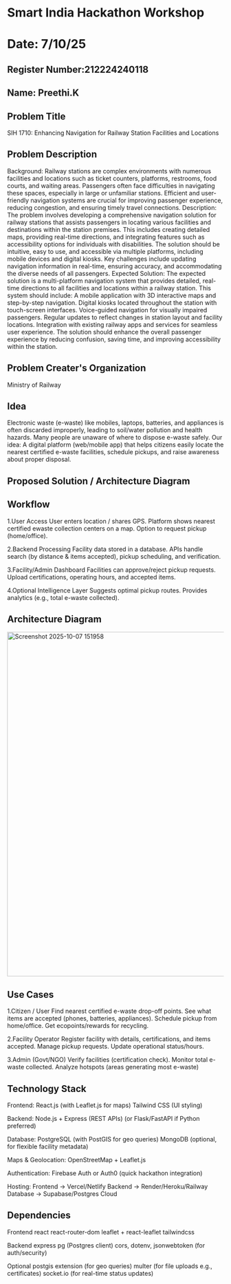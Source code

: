 # Smart India Hackathon Workshop
# Date: 7/10/25
## Register Number:212224240118
## Name: Preethi.K
## Problem Title
SIH 1710: Enhancing Navigation for Railway Station Facilities and Locations
## Problem Description
Background: Railway stations are complex environments with numerous facilities and locations such as ticket counters, platforms, restrooms, food courts, and waiting areas. Passengers often face difficulties in navigating these spaces, especially in large or unfamiliar stations. Efficient and user-friendly navigation systems are crucial for improving passenger experience, reducing congestion, and ensuring timely travel connections. Description: The problem involves developing a comprehensive navigation solution for railway stations that assists passengers in locating various facilities and destinations within the station premises. This includes creating detailed maps, providing real-time directions, and integrating features such as accessibility options for individuals with disabilities. The solution should be intuitive, easy to use, and accessible via multiple platforms, including mobile devices and digital kiosks. Key challenges include updating navigation information in real-time, ensuring accuracy, and accommodating the diverse needs of all passengers. Expected Solution: The expected solution is a multi-platform navigation system that provides detailed, real-time directions to all facilities and locations within a railway station. This system should include: A mobile application with 3D interactive maps and step-by-step navigation. Digital kiosks located throughout the station with touch-screen interfaces. Voice-guided navigation for visually impaired passengers. Regular updates to reflect changes in station layout and facility locations. Integration with existing railway apps and services for seamless user experience. The solution should enhance the overall passenger experience by reducing confusion, saving time, and improving accessibility within the station.

## Problem Creater's Organization
Ministry of Railway

## Idea
Electronic waste (e-waste) like mobiles, laptops, batteries, and appliances is often
discarded improperly, leading to soil/water pollution and health hazards. Many people
are unaware of where to dispose e-waste safely.
Our idea: A digital platform (web/mobile app) that helps citizens easily locate the
nearest certified e-waste facilities, schedule pickups, and raise awareness about proper
disposal.

## Proposed Solution / Architecture Diagram
## Workflow
1.User Access User enters location / shares GPS. Platform shows nearest certified ewaste collection centers on a map. Option to request pickup (home/office).

2.Backend Processing Facility data stored in a database. APIs handle search (by distance
& items accepted), pickup scheduling, and verification.

3.Facility/Admin Dashboard Facilities can approve/reject pickup requests. Upload
certifications, operating hours, and accepted items.

4.Optional Intelligence Layer Suggests optimal pickup routes. Provides analytics (e.g.,
total e-waste collected).

## Architecture Diagram
<img width="1305" height="801" alt="Screenshot 2025-10-07 151958" src="https://github.com/user-attachments/assets/be0adac7-e8a5-47b0-8617-f7c109628047" />


## Use Cases
1.Citizen / User Find nearest certified e-waste drop-off points. See what items are
accepted (phones, batteries, appliances). Schedule pickup from home/office. Get ecopoints/rewards for recycling.

2.Facility Operator Register facility with details, certifications, and items accepted.
Manage pickup requests. Update operational status/hours.

3.Admin (Govt/NGO) Verify facilities (certification check). Monitor total e-waste
collected. Analyze hotspots (areas generating most e-waste)

## Technology Stack
Frontend: React.js (with Leaflet.js for maps) Tailwind CSS (UI styling)

Backend: Node.js + Express (REST APIs) (or Flask/FastAPI if Python preferred)

Database: PostgreSQL (with PostGIS for geo queries) MongoDB (optional, for flexible
facility metadata)

Maps & Geolocation: OpenStreetMap + Leaflet.js

Authentication: Firebase Auth or Auth0 (quick hackathon integration)

Hosting: Frontend → Vercel/Netlify Backend → Render/Heroku/Railway Database → Supabase/Postgres Cloud

## Dependencies
Frontend react react-router-dom leaflet + react-leaflet tailwindcss

Backend express pg (Postgres client) cors, dotenv, jsonwebtoken (for auth/security)

Optional postgis extension (for geo queries) multer (for file uploads e.g., certificates)
socket.io (for real-time status updates)

